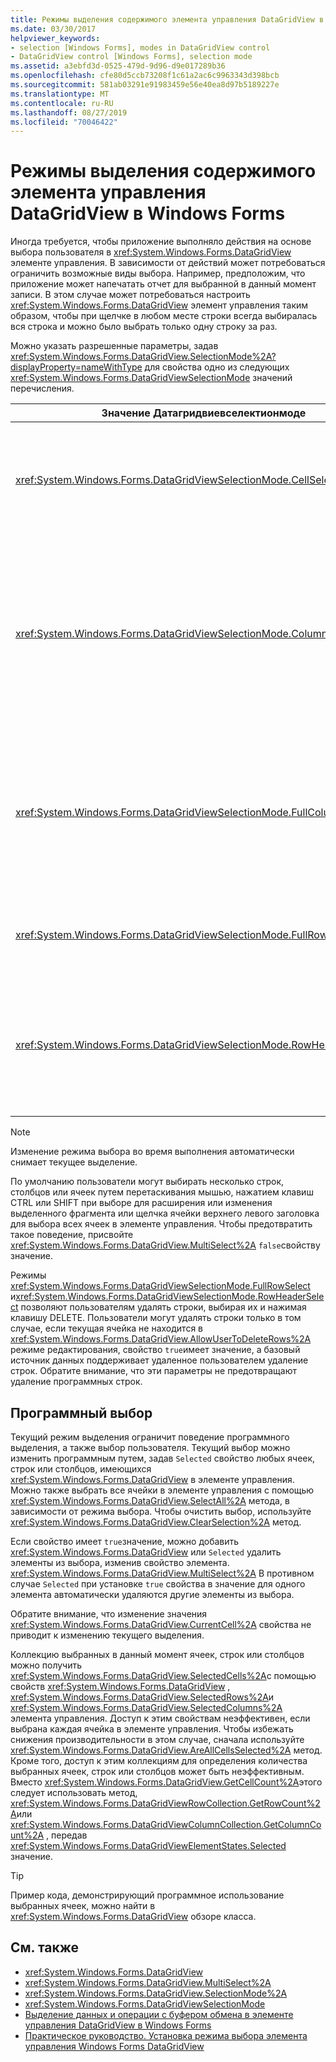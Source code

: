 ```yaml
---
title: Режимы выделения содержимого элемента управления DataGridView в Windows Forms
ms.date: 03/30/2017
helpviewer_keywords:
- selection [Windows Forms], modes in DataGridView control
- DataGridView control [Windows Forms], selection mode
ms.assetid: a3ebfd3d-0525-479d-9d96-d9e017289b36
ms.openlocfilehash: cfe80d5ccb73208f1c61a2ac6c9963343d398bcb
ms.sourcegitcommit: 581ab03291e91983459e56e40ea8d97b5189227e
ms.translationtype: MT
ms.contentlocale: ru-RU
ms.lasthandoff: 08/27/2019
ms.locfileid: "70046422"
---
```

# <a name="selection-modes-in-the-windows-forms-datagridview-control"></a>Режимы выделения содержимого элемента управления DataGridView в Windows Forms

Иногда требуется, чтобы приложение выполняло действия на основе выбора пользователя в <xref:System.Windows.Forms.DataGridView> элементе управления. В зависимости от действий может потребоваться ограничить возможные виды выбора. Например, предположим, что приложение может напечатать отчет для выбранной в данный момент записи. В этом случае может потребоваться настроить <xref:System.Windows.Forms.DataGridView> элемент управления таким образом, чтобы при щелчке в любом месте строки всегда выбиралась вся строка и можно было выбрать только одну строку за раз.

Можно указать разрешенные параметры, задав <xref:System.Windows.Forms.DataGridView.SelectionMode%2A?displayProperty=nameWithType> для свойства одно из следующих <xref:System.Windows.Forms.DataGridViewSelectionMode> значений перечисления.

|Значение Датагридвиевселектионмоде|Описание|
|-------------------------------------|-----------------|
|<xref:System.Windows.Forms.DataGridViewSelectionMode.CellSelect>|При щелчке ячейки она выделяется. Заголовки строк и столбцов нельзя использовать для выбора.|
|<xref:System.Windows.Forms.DataGridViewSelectionMode.ColumnHeaderSelect>|При щелчке ячейки она выделяется. При щелчке заголовка столбца выделяется весь столбец. Заголовки столбцов нельзя использовать для сортировки.|
|<xref:System.Windows.Forms.DataGridViewSelectionMode.FullColumnSelect>|При щелчке ячейки или заголовка столбца выделяется весь столбец. Заголовки столбцов нельзя использовать для сортировки.|
|<xref:System.Windows.Forms.DataGridViewSelectionMode.FullRowSelect>|При щелчке ячейки или заголовка строки выделяется вся строка.|
|<xref:System.Windows.Forms.DataGridViewSelectionMode.RowHeaderSelect>|Режим выбора по умолчанию. При щелчке ячейки она выделяется. При щелчке заголовка строки выделяется вся строка.|

> [!NOTE]
> Изменение режима выбора во время выполнения автоматически снимает текущее выделение.

По умолчанию пользователи могут выбирать несколько строк, столбцов или ячеек путем перетаскивания мышью, нажатием клавиш CTRL или SHIFT при выборе для расширения или изменения выделенного фрагмента или щелчка ячейки верхнего левого заголовка для выбора всех ячеек в элементе управления. Чтобы предотвратить такое поведение, присвойте <xref:System.Windows.Forms.DataGridView.MultiSelect%2A> `false`свойству значение.

Режимы <xref:System.Windows.Forms.DataGridViewSelectionMode.FullRowSelect> и<xref:System.Windows.Forms.DataGridViewSelectionMode.RowHeaderSelect> позволяют пользователям удалять строки, выбирая их и нажимая клавишу DELETE. Пользователи могут удалять строки только в том случае, если текущая ячейка не находится в <xref:System.Windows.Forms.DataGridView.AllowUserToDeleteRows%2A> режиме редактирования, свойство `true`имеет значение, а базовый источник данных поддерживает удаленное пользователем удаление строк. Обратите внимание, что эти параметры не предотвращают удаление программных строк.

## <a name="programmatic-selection"></a>Программный выбор

Текущий режим выделения ограничит поведение программного выделения, а также выбор пользователя. Текущий выбор можно изменить программным путем, задав `Selected` свойство любых ячеек, строк или столбцов, имеющихся <xref:System.Windows.Forms.DataGridView> в элементе управления. Можно также выбрать все ячейки в элементе управления с помощью <xref:System.Windows.Forms.DataGridView.SelectAll%2A> метода, в зависимости от режима выбора. Чтобы очистить выбор, используйте <xref:System.Windows.Forms.DataGridView.ClearSelection%2A> метод.

Если свойство имеет `true`значение, можно добавить <xref:System.Windows.Forms.DataGridView> или `Selected` удалить элементы из выбора, изменив свойство элемента. <xref:System.Windows.Forms.DataGridView.MultiSelect%2A> В противном случае `Selected` при установке `true` свойства в значение для одного элемента автоматически удаляются другие элементы из выбора.

Обратите внимание, что изменение значения <xref:System.Windows.Forms.DataGridView.CurrentCell%2A> свойства не приводит к изменению текущего выделения.

Коллекцию выбранных в данный момент ячеек, строк или столбцов можно получить <xref:System.Windows.Forms.DataGridView.SelectedCells%2A>с помощью свойств <xref:System.Windows.Forms.DataGridView> , <xref:System.Windows.Forms.DataGridView.SelectedRows%2A>и <xref:System.Windows.Forms.DataGridView.SelectedColumns%2A> элемента управления. Доступ к этим свойствам неэффективен, если выбрана каждая ячейка в элементе управления. Чтобы избежать снижения производительности в этом случае, сначала используйте <xref:System.Windows.Forms.DataGridView.AreAllCellsSelected%2A> метод. Кроме того, доступ к этим коллекциям для определения количества выбранных ячеек, строк или столбцов может быть неэффективным. Вместо <xref:System.Windows.Forms.DataGridView.GetCellCount%2A>этого следует использовать метод, <xref:System.Windows.Forms.DataGridViewRowCollection.GetRowCount%2A>или <xref:System.Windows.Forms.DataGridViewColumnCollection.GetColumnCount%2A> , передав <xref:System.Windows.Forms.DataGridViewElementStates.Selected> значение.

> [!TIP]
> Пример кода, демонстрирующий программное использование выбранных ячеек, можно найти в <xref:System.Windows.Forms.DataGridView> обзоре класса.

## <a name="see-also"></a>См. также

- <xref:System.Windows.Forms.DataGridView>
- <xref:System.Windows.Forms.DataGridView.MultiSelect%2A>
- <xref:System.Windows.Forms.DataGridView.SelectionMode%2A>
- <xref:System.Windows.Forms.DataGridViewSelectionMode>
- [Выделение данных и операции с буфером обмена в элементе управления DataGridView в Windows Forms](selection-and-clipboard-use-with-the-windows-forms-datagridview-control.md)
- [Практическое руководство. Установка режима выбора элемента управления Windows Forms DataGridView](how-to-set-the-selection-mode-of-the-windows-forms-datagridview-control.md)
